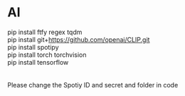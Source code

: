 # AI

pip install ftfy regex tqdm\
pip install git+https://github.com/openai/CLIP.git \
pip install spotipy\
pip install torch torchvision\
pip install tensorflow\
\
\
Please change the Spotiy ID and secret and folder in code

